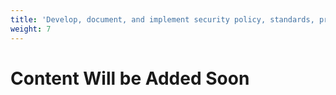 ```yaml
---
title: 'Develop, document, and implement security policy, standards, procedures, and guidelines'
weight: 7
---
```


# Content Will be Added Soon